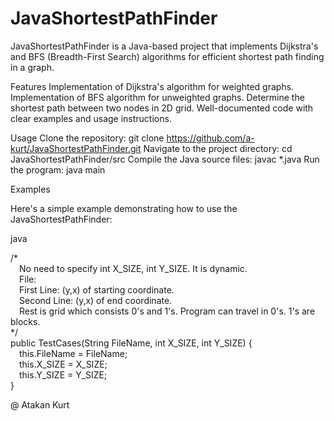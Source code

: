 # JavaShortestPathFinder
JavaShortestPathFinder is a Java-based project that implements Dijkstra's and BFS (Breadth-First Search) algorithms for efficient shortest path finding in a graph.

Features
    Implementation of Dijkstra's algorithm for weighted graphs.
    Implementation of BFS algorithm for unweighted graphs.
    Determine the shortest path between two nodes in 2D grid.
    Well-documented code with clear examples and usage instructions.

Usage
    Clone the repository: git clone https://github.com/a-kurt/JavaShortestPathFinder.git
    Navigate to the project directory: cd JavaShortestPathFinder/src
    Compile the Java source files: javac *.java
    Run the program: java main

Examples

Here's a simple example demonstrating how to use the JavaShortestPathFinder:

java

/* <br />
  &emsp;No need to specify int X_SIZE, int Y_SIZE. It is dynamic.<br />
  &emsp;File:<br />
    &emsp;First Line:   (y,x) of starting coordinate.<br />
    &emsp;Second Line:  (y,x) of end coordinate.<br />
    &emsp;Rest is grid which consists 0's and 1's. Program can travel in 0's. 1's are blocks.<br />
*/<br />
public TestCases(String FileName, int X_SIZE, int Y_SIZE) {<br />
        &emsp;this.FileName = FileName;<br />
        &emsp;this.X_SIZE = X_SIZE;<br />
    	&emsp;this.Y_SIZE = Y_SIZE;<br />
}<br />


@ Atakan Kurt
